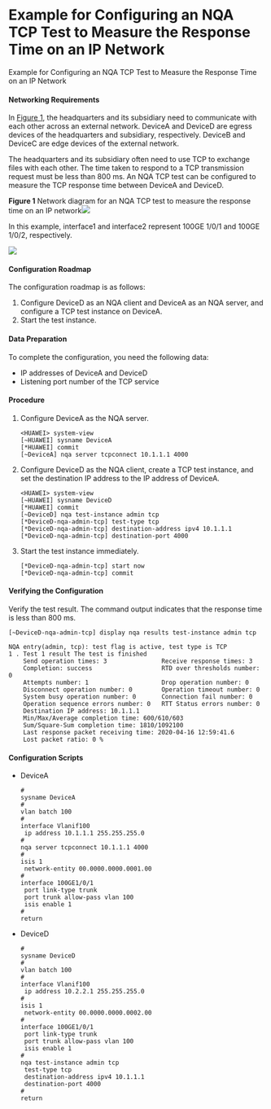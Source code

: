 Example for Configuring an NQA TCP Test to Measure the Response Time on an IP Network
=====================================================================================

Example for Configuring an NQA TCP Test to Measure the Response Time on an IP Network

#### Networking Requirements

In [Figure 1](#EN-US_TASK_0000001176661835__fig_dc_vrp_nqa_cfg_002601), the headquarters and its subsidiary need to communicate with each other across an external network. DeviceA and DeviceD are egress devices of the headquarters and subsidiary, respectively. DeviceB and DeviceC are edge devices of the external network.

The headquarters and its subsidiary often need to use TCP to exchange files with each other. The time taken to respond to a TCP transmission request must be less than 800 ms. An NQA TCP test can be configured to measure the TCP response time between DeviceA and DeviceD.

**Figure 1** Network diagram for an NQA TCP test to measure the response time on an IP network![](../public_sys-resources/note_3.0-en-us.png) 

In this example, interface1 and interface2 represent 100GE 1/0/1 and 100GE 1/0/2, respectively.


  
![](figure/en-us_image_0000001176741759.png)

#### Configuration Roadmap

The configuration roadmap is as follows:

1. Configure DeviceD as an NQA client and DeviceA as an NQA server, and configure a TCP test instance on DeviceA.
2. Start the test instance.

#### Data Preparation

To complete the configuration, you need the following data:

* IP addresses of DeviceA and DeviceD
* Listening port number of the TCP service

#### Procedure

1. Configure DeviceA as the NQA server.
   
   
   ```
   <HUAWEI> system-view
   [~HUAWEI] sysname DeviceA
   [*HUAWEI] commit
   [~DeviceA] nqa server tcpconnect 10.1.1.1 4000
   ```
2. Configure DeviceD as the NQA client, create a TCP test instance, and set the destination IP address to the IP address of DeviceA.
   
   
   ```
   <HUAWEI> system-view
   [~HUAWEI] sysname DeviceD
   [*HUAWEI] commit
   [~DeviceD] nqa test-instance admin tcp
   [*DeviceD-nqa-admin-tcp] test-type tcp
   [*DeviceD-nqa-admin-tcp] destination-address ipv4 10.1.1.1
   [*DeviceD-nqa-admin-tcp] destination-port 4000
   ```
3. Start the test instance immediately.
   
   
   ```
   [*DeviceD-nqa-admin-tcp] start now
   [*DeviceD-nqa-admin-tcp] commit
   ```

#### Verifying the Configuration

Verify the test result. The command output indicates that the response time is less than 800 ms.

```
[~DeviceD-nqa-admin-tcp] display nqa results test-instance admin tcp

NQA entry(admin, tcp): test flag is active, test type is TCP
1 . Test 1 result The test is finished
    Send operation times: 3               Receive response times: 3 
    Completion: success                   RTD over thresholds number: 0
    Attempts number: 1                    Drop operation number: 0
    Disconnect operation number: 0        Operation timeout number: 0
    System busy operation number: 0       Connection fail number: 0
    Operation sequence errors number: 0   RTT Status errors number: 0
    Destination IP address: 10.1.1.1
    Min/Max/Average completion time: 600/610/603
    Sum/Square-Sum completion time: 1810/1092100
    Last response packet receiving time: 2020-04-16 12:59:41.6
    Lost packet ratio: 0 %
```

#### Configuration Scripts

* DeviceA
  
  ```
  #
  sysname DeviceA
  #
  vlan batch 100
  #
  interface Vlanif100
   ip address 10.1.1.1 255.255.255.0
  #
  nqa server tcpconnect 10.1.1.1 4000
  #
  isis 1
   network-entity 00.0000.0000.0001.00
  #
  interface 100GE1/0/1
   port link-type trunk
   port trunk allow-pass vlan 100
   isis enable 1
  #
  return
  ```
* DeviceD
  
  ```
  #
  sysname DeviceD
  #
  vlan batch 100
  #
  interface Vlanif100
   ip address 10.2.2.1 255.255.255.0
  #
  isis 1
   network-entity 00.0000.0000.0002.00
  #
  interface 100GE1/0/1
   port link-type trunk
   port trunk allow-pass vlan 100 
   isis enable 1
  #
  nqa test-instance admin tcp
   test-type tcp
   destination-address ipv4 10.1.1.1
   destination-port 4000
  #
  return
  ```